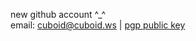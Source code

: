new github account ^_^
<br>
email: [cuboid@cuboid.ws](mailto:cuboid@cuboid.ws)</a> | [pgp public key](https://raw.githubusercontent.com/cueboid/cueboid/refs/heads/main/pgp.asc)
